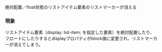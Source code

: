 絶対配置／float状態のリストアイテム要素のリストマーカーが消える

### 現象

リストアイテム要素（display: list-item; を指定した要素）を絶対配置したり、フロートにしたりするとdisplayプロパティがblock値に変更され、リストマーカーが消えてしまう。
